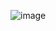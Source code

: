 ![image](https://user-images.githubusercontent.com/63789702/188310889-5bb83c99-1f9d-4dbf-a7d9-6b8fb1289d63.png)
